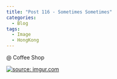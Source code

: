 ```yaml
---
title: "Post 116 - Sometimes Sometimes"
categories:
  - Blog
tags:
  - Image
  - HongKong
---
```


@ Coffee Shop

<a href="https://imgur.com/j1RBzvT"><img src="https://i.imgur.com/j1RBzvT.jpg" title="source: imgur.com" /></a>

<script src="https://utteranc.es/client.js"
        repo="serendipityinlife/serendipityinlife.github.io"
        issue-term="pathname"
        theme="github-light"
        crossorigin="anonymous"
        async>
</script>
